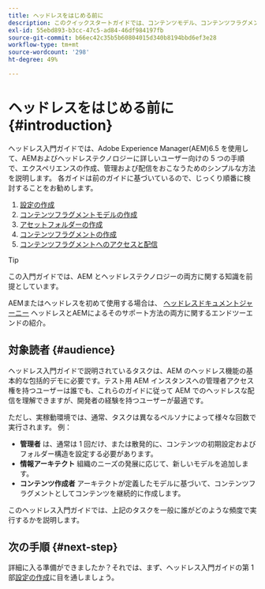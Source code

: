 ```yaml
---
title: ヘッドレスをはじめる前に
description: このクイックスタートガイドでは、コンテンツモデル、コンテンツフラグメント、GraphQL API など、Adobe Experience Manager(AEM)6.5 の強力なヘッドレス機能の基本事項を説明します。
exl-id: 55ebd893-b3cc-47c5-ad84-46df984197fb
source-git-commit: b66ec42c35b5b60804015d340b8194bbd6ef3e28
workflow-type: tm+mt
source-wordcount: '298'
ht-degree: 49%

---
```


# ヘッドレスをはじめる前に {#introduction}

ヘッドレス入門ガイドでは、Adobe Experience Manager(AEM)6.5 を使用して、AEMおよびヘッドレステクノロジーに詳しいユーザー向けの 5 つの手順で、エクスペリエンスの作成、管理および配信をおこなうためのシンプルな方法を説明します。 各ガイドは前のガイドに基づいているので、じっくり順番に検討することをお勧めします。

1. [設定の作成](create-configuration.md)
1. [コンテンツフラグメントモデルの作成](create-content-model.md)
1. [アセットフォルダーの作成](create-assets-folder.md)
1. [コンテンツフラグメントの作成](create-content-fragment.md)
1. [コンテンツフラグメントへのアクセスと配信](create-api-request.md)

>[!TIP]
>
>この入門ガイドでは、AEM とヘッドレステクノロジーの両方に関する知識を前提としています。
>
>AEMまたはヘッドレスを初めて使用する場合は、 [ヘッドレスドキュメントジャーニー](/help/journey-headless/home.md) ヘッドレスとAEMによるそのサポート方法の両方に関するエンドツーエンドの紹介。

## 対象読者 {#audience}

ヘッドレス入門ガイドで説明されているタスクは、AEM のヘッドレス機能の基本的な包括的デモに必要です。テスト用 AEM インスタンスへの管理者アクセス権を持つユーザーは誰でも、これらのガイドに従って AEM でのヘッドレスな配信を理解できますが、開発者の経験を持つユーザーが最適です。

ただし、実稼動環境では、通常、タスクは異なるペルソナによって様々な回数で実行されます。 例：

* **管理者** は、通常は 1 回だけ、または散発的に、コンテンツの初期設定およびフォルダー構造を設定する必要があります。
* **情報アーキテクト** 組織のニーズの発展に応じて、新しいモデルを追加します。
* **コンテンツ作成者** アーキテクトが定義したモデルに基づいて、コンテンツフラグメントとしてコンテンツを継続的に作成します。

このヘッドレス入門ガイドでは、上記のタスクを一般に誰がどのような頻度で実行するかを説明します。

## 次の手順 {#next-step}

詳細に入る準備ができましたか？それでは、まず、ヘッドレス入門ガイドの第 1 部[設定の作成](create-configuration.md)に目を通しましょう。
